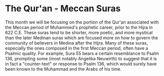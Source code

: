# The Qur'an - Meccan Suras

This month we will be focusing on the portion of the Qur'an associated with the Meccan period of Muhammed's prophetic career, prior to the Hijra in 622 C.E. These suras tend to be shorter, more poetic, and more mystical than the later Medinan suras which are focused more on how to govern the community of believers in Medina after the Hijra. Many of these suras, especially the ones composed in the first Meccan period, often have a Psalmic quality. For example, Sura 55 bears a certain resemblance to Psalm 136, prompting some \(most notably Angelika Neuwirth\) to suggest that it is in fact a "counter-text" or response to Psalm 136, which would surely have been known to the Muhammad and the Arabs of his time. 

